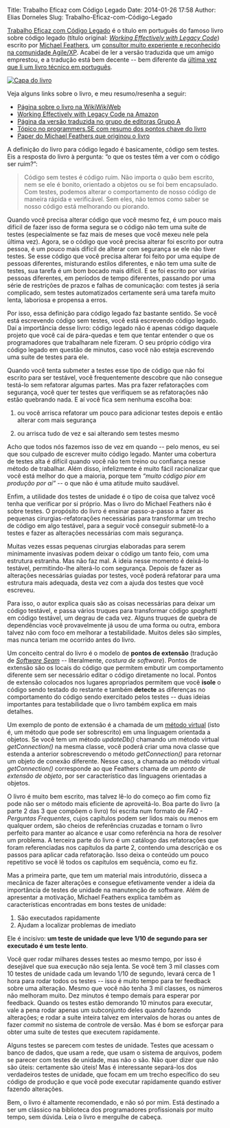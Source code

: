 Title: Trabalho Eficaz com Código Legado
Date: 2014-01-26 17:58
Author: Elias Dorneles
Slug: Trabalho-Eficaz-com-Código-Legado

[Trabalho Eficaz com Código
Legado](http://www.grupoa.com.br/livros/engenharia-de-software-e-metodos-ageis/trabalho-eficaz-com-codigo-legado/9788582600320
"Página do livro na editora brasileira") é o título em português do famoso
livro sobre código legado (título original: *[Working Effectively with Legacy
Code](http://www.amazon.com/Working-Effectively-Legacy-Michael-Feathers/dp/0131177052)*)
escrito por [Michael Feathers](https://twitter.com/mfeathers), um [consultor
muito experiente e reconhecido na comunidade
Agile/XP](http://www.objectmentor.com/omTeam/feathers_m.html). Acabei de ler a
versão traduzida que um amigo emprestou, e a tradução está bem decente -- bem
diferente da [última vez que li um livro técnico em
português](http://eljunior.wordpress.com/2013/01/15/aventuras-com-java-ee/
"Aventuras apresentando Java EE a mim mesmo").

[![Capa do
livro](http://eljunior.files.wordpress.com/2014/01/trabalho_eficaz_codigo_legado.jpg?w=210)](http://www.grupoa.com.br/livros/engenharia-de-software-e-metodos-ageis/trabalho-eficaz-com-codigo-legado/9788582600320)

Veja alguns links sobre o livro, e meu resumo/resenha a seguir:

- [Página sobre o livro na
  WikiWikiWeb](http://c2.com/cgi/wiki?WorkingEffectivelyWithLegacyCode)
- [Working Effectively with Legacy Code na
  Amazon](http://www.amazon.com/Working-Effectively-Legacy-Michael-Feathers/dp/0131177052)
- [Página da versão traduzida no grupo de editoras Grupo
  A](http://www.grupoa.com.br/livros/engenharia-de-software-e-metodos-ageis/trabalho-eficaz-com-codigo-legado/9788582600320)
- [Tópico no programmers.SE com resumo dos pontos chave do
  livro](http://programmers.stackexchange.com/questions/122014/what-are-the-key-points-of-working-effectively-with-legacy-code)
- [Paper do Michael Feathers que originou o
  livro](http://www.objectmentor.com/resources/articles/WorkingEffectivelyWithLegacyCode.pdf)

A definição do livro para código legado é basicamente, código sem
testes. Eis a resposta do livro à pergunta: “o que os testes têm a ver
com o código ser ruim?”:

> Código sem testes é código ruim. Não importa o quão bem escrito, nem
> se ele é bonito, orientado a objetos ou se foi bem encapsulado. Com
> testes, podemos alterar o comportamento de nosso código de maneira
> rápida e verificável. Sem eles, não temos como saber se nosso código
> está melhorando ou piorando.

Quando você precisa alterar código que você mesmo fez, é um pouco mais
difícil de fazer isso de forma segura se o código não tem uma suíte de
testes (especialmente se faz mais de meses que você mexeu nele pela
última vez). Agora, se o código que você precisa alterar foi escrito por
outra pessoa, é um pouco mais difícil de alterar com segurança se ele
não tiver testes. Se esse código que você precisa alterar foi feito por
uma equipe de pessoas diferentes, misturando estilos diferentes, e não
tem uma suíte de testes, sua tarefa é um bom bocado mais difícil. E se
foi escrito por várias pessoas diferentes, em períodos de tempo
diferentes, passando por uma série de restrições de prazos e falhas de
comunicação: com testes já seria complicado, sem testes automatizados
certamente será uma tarefa muito lenta, laboriosa e propensa a erros.

Por isso, essa definição para código legado faz bastante sentido. Se
você está escrevendo código sem testes, você está escrevendo código
legado. Daí a importância desse livro: código legado não é apenas código
daquele projeto que você cai de pára-quedas e tem que tentar entender o
que os programadores que trabalharam nele fizeram. O seu próprio código
vira código legado em questão de minutos, caso você não esteja
escrevendo uma suíte de testes para ele.


Quando você tenta submeter a testes esse tipo de código que não foi
escrito para ser testável, você frequentemente descobre que não consegue
testá-lo sem refatorar algumas partes. Mas pra fazer refatorações com
segurança, você quer ter testes que verifiquem se as refatorações não
estão quebrando nada. E aí você fica sem nenhuma escolha boa:


1) ou você arrisca refatorar um pouco para adicionar testes depois e então
alterar com mais segurança

2) ou arrisca tudo de vez e sai alterando sem testes mesmo


Acho que todos nós fazemos isso de vez em quando -- pelo menos, eu sei
que sou culpado de escrever muito código legado. Manter uma cobertura de
testes alta é difícil quando você não tem treino ou confiança nesse
método de trabalhar. Além disso, infelizmente é muito fácil racionalizar
que você está melhor do que a maioria, porque tem *“muito código pior em
produção por aí”* -- o que não é uma atitude muito saudável.


Enfim, a utilidade dos testes de unidade é o tipo de coisa que talvez
você tenha que verificar por si próprio. Mas o livro do Michael Feathers
não é sobre testes. O propósito do livro é ensinar passo-a-passo a fazer
as pequenas cirurgias-refatorações necessárias para transformar um
trecho de código em algo testável, para a seguir você conseguir
submetê-lo a testes e fazer as alterações necessárias com mais
segurança.


Muitas vezes essas pequenas cirurgias elaboradas para serem minimamente
invasivas podem deixar o código um tanto feio, com uma estrutura
estranha. Mas não faz mal. A ideia nesse momento é deixá-lo testável,
permitindo-lhe alterá-lo com segurança. Depois de fazer as alterações
necessárias guiadas por testes, você poderá refatorar para uma estrutura
mais adequada, desta vez com a ajuda dos testes que você escreveu.


Para isso, o autor explica quais são as coisas necessárias para deixar
um código testável, e passa vários truques para transformar código
*spaghetti* em código testável, um degrau de cada vez. Alguns truques de
quebra de dependências você provavelmente já usou de uma forma ou outra,
embora talvez não com foco em melhorar a testabilidade. Muitos deles são
simples, mas nunca teriam me ocorrido antes do livro.


Um conceito central do livro é o modelo de **pontos de extensão**
(tradução de *[Software Seam](http://c2.com/cgi/wiki?SoftwareSeam)* --
 literalmente, *costura de software*). Pontos de extensão são os locais
do código que permitem embutir um comportamento diferente sem ser
necessário editar o código diretamente no local. Pontos de extensão
colocados nos lugares apropriados permitem que você **isole** o código
sendo testado do restante e também **detecte** as diferenças no
comportamento do código sendo exercitado pelos testes -- duas ideias
importantes para testabilidade que o livro também explica em mais
detalhes.


Um exemplo de ponto de extensão é a chamada de um [método
virtual](http://pt.wikipedia.org/wiki/M%C3%A9todo_virtual) (isto é, um
método que pode ser sobrescrito) em uma linguagem orientada a objetos.
Se você tem um método *updateDb()* chamando um método virtual
*getConnection()* na mesma classe, você poderá criar uma nova classe que
estenda a anterior sobrescrevendo o método *getConnection()* para
retornar um objeto de conexão diferente. Nesse caso, a chamada ao método
virtual *getConnection()* corresponde ao que Feathers chama de um *ponto
de extensão de objeto*, por ser característico das linguagens orientadas
a objetos.


O livro é muito bem escrito, mas talvez lê-lo do começo ao fim como fiz
pode não ser o método mais eficiente de aproveitá-lo. Boa parte do livro
(a parte 2 das 3 que compõem o livro) foi escrita num formato de *FAQ -
Perguntas Frequentes*, cujos capítulos podem ser lidos mais ou menos em
qualquer ordem, são cheios de referências cruzadas e tornam o livro
perfeito para manter ao alcance e usar como referência na hora de
resolver um problema. A terceira parte do livro é um catálogo das
refatorações que foram referenciadas nos capítulos da parte 2, contendo
uma descrição e os passos para aplicar cada refatoração. Isso deixa o
conteúdo um pouco repetitivo se você lê todos os capítulos em sequência,
como eu fiz.


Mas a primeira parte, que tem um material mais introdutório, disseca a
mecânica de fazer alterações e consegue efetivamente vender a ideia da
importância de testes de unidade na manutenção de software. Além de
apresentar a motivação, Michael Feathers explica também as
características encontradas em bons testes de unidade:

1.  São executados rapidamente
2.  Ajudam a localizar problemas de imediato

Ele é incisivo: **um teste de unidade que leve 1/10 de segundo para ser
executado é um teste lento**.


Você quer rodar milhares desses testes ao mesmo tempo, por isso é desejável que
sua execução não seja lenta. Se você tem 3 mil classes com 10 testes de unidade
cada um levando 1/10 de segundo, levará cerca de 1 hora para rodar todos os
testes -- isso é muito tempo para ter feedback sobre uma alteração. Mesmo que
você não tenha 3 mil classes, os números não melhoram muito. Dez minutos é
tempo demais para esperar por feedback. Quando os testes estão demorando 10
minutos para executar, vale a pena rodar apenas um subconjunto deles quando
fazendo alterações; e rodar a suíte inteira talvez em intervalos de horas ou
antes de fazer *commit* no sistema de controle de versão. Mas é bom se esforçar
para obter uma suíte de testes que executem rapidamente.


Alguns testes se parecem com testes de unidade. Testes que acessam o
banco de dados, que usam a rede, que usam o sistema de arquivos, podem
se parecer com testes de unidade, mas não o são. Não quer dizer que não
são úteis: certamente são úteis! Mas é interessante separá-los dos
verdadeiros testes de unidade, que focam em um trecho específico do seu
código de produção e que você pode executar rapidamente quando estiver
fazendo alterações.


Bem, o livro é altamente recomendado, e não só por mim. Está destinado a
ser um clássico na biblioteca dos programadores profissionais por muito
tempo, sem dúvida. Leia o livro e mergulhe de cabeça.


